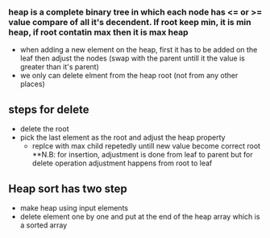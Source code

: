 ### heap is a complete binary tree in which each node has <= or >= value compare of all it's decendent. If root keep min, it is min heap, if root contatin max then it is max heap
- when adding a new element on the heap, first it has to be added on the leaf then adjust the nodes (swap with the parent untill it the value is greater than it's parent)
- we only can delete elment from the heap root (not from any other places)
## steps for delete
- delete the root
- pick the last element as the root and adjust the heap property
    - replce with max child repetedly untill new value become correct root
**N.B: for insertion, adjustment is done from leaf to parent but for delete operation adjustment happens from root to leaf 

## Heap sort has two step
- make heap using input elements
- delete element one by one and put at the end of the heap array which is a sorted array